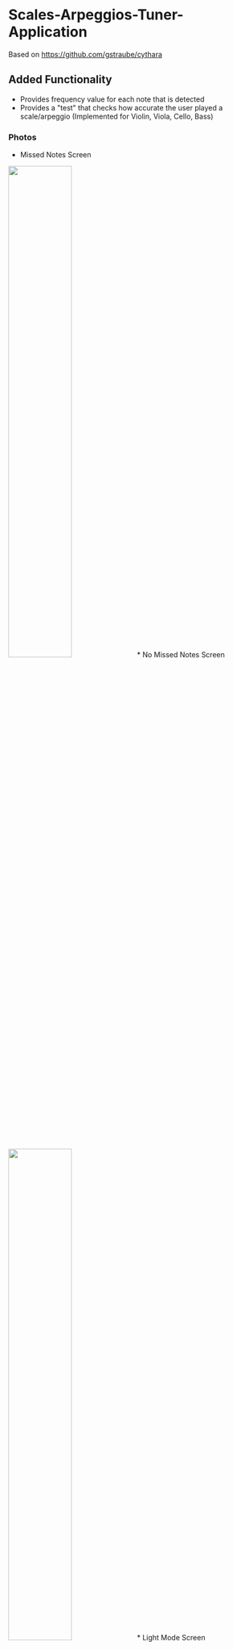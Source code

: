 # Scales-Arpeggios-Tuner-Application
Based on https://github.com/gstraube/cythara
## Added Functionality
* Provides frequency value for each note that is detected
* Provides a "test" that checks how accurate the user played a scale/arpeggio (Implemented for Violin, Viola, Cello, Bass)
### Photos
* Missed Notes Screen <br/>
<img src = "https://i.ibb.co/5Fkdc4s/Tuner3.jpg" width = "50%">
* No Missed Notes Screen <br/>
<img src = "https://i.ibb.co/TWSLBvW/Tuner4.jpg" width = "50%">
* Light Mode Screen <br/>
<img src = "https://i.ibb.co/1bHBV56/Tuner5.jpg" width = "50%">

